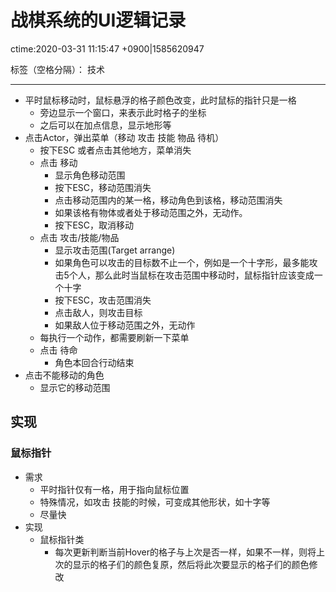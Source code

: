 # 战棋系统的UI逻辑记录
ctime:2020-03-31 11:15:47 +0900|1585620947

标签（空格分隔）： 技术

---

- 平时鼠标移动时，鼠标悬浮的格子颜色改变，此时鼠标的指针只是一格
  - 旁边显示一个窗口，来表示此时格子的坐标
  - 之后可以在加点信息，显示地形等
- 点击Actor，弹出菜单（移动 攻击 技能 物品 待机）
  - 按下ESC 或者点击其他地方，菜单消失
  - 点击 移动
    - 显示角色移动范围
    - 按下ESC，移动范围消失
    - 点击移动范围内的某一格，移动角色到该格，移动范围消失
    - 如果该格有物体或者处于移动范围之外，无动作。
    - 按下ESC，取消移动
  - 点击 攻击/技能/物品
    - 显示攻击范围(Target arrange)
    - 如果角色可以攻击的目标数不止一个，例如是一个十字形，最多能攻击5个人，那么此时当鼠标在攻击范围中移动时，鼠标指针应该变成一个十字
    - 按下ESC，攻击范围消失
    - 点击敌人，则攻击目标
    - 如果敌人位于移动范围之外，无动作
  - 每执行一个动作，都需要刷新一下菜单
  - 点击 待命
    - 角色本回合行动结束 
- 点击不能移动的角色
  - 显示它的移动范围
  

## 实现
### 鼠标指针
- 需求
  - 平时指针仅有一格，用于指向鼠标位置
  - 特殊情况，如攻击 技能的时候，可变成其他形状，如十字等
  - 尽量快
- 实现
  - 鼠标指针类
    - 每次更新判断当前Hover的格子与上次是否一样，如果不一样，则将上次的显示的格子们的颜色复原，然后将此次要显示的格子们的颜色修改
 
### 